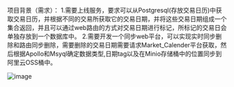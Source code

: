 项目背景（需求）：
1.需要上线服务，要求可以从Postgresql(存放交易日历)中获取交易日历，并根据不同的交易所获取它的交易日期，并将这些交易日期组成一个集合返回，并且可以通过web路由的方式对交易日期进行标记，所标记的交易日会单独存放到一个数据库中。
2.需要开发一个同步web平台，可以实现实时同步删除和路由同步删除，需要删除的交易日期需要请求Market_Calender平台获取，然后根据Apollo和Msyql确定数据类型,日期tag以及在Minio存储桶中的位置同步到阿里云OSS桶中。

![image](https://github.com/user-attachments/assets/b20f20a3-73b0-426b-a4fb-14c919e3154c)
